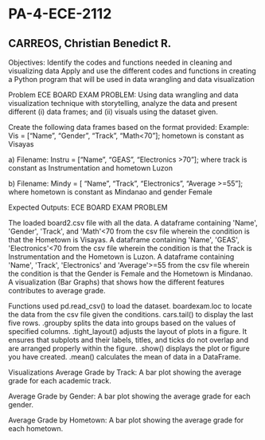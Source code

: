 # PA-4-ECE-2112
## CARREOS, Christian Benedict R.

Objectives:
Identify the codes and functions needed in cleaning and visualizing data
Apply and use the different codes and functions in creating a Python program that will
be used in data wrangling and data visualization

Problem
ECE BOARD EXAM PROBLEM: Using data wrangling and data visualization technique with
storytelling, analyze the data and present different (i) data frames; and (ii) visuals using the dataset given.

Create the following data frames based on the format provided:
Example: Vis = [“Name”, “Gender”, “Track”, “Math<70”]; hometown is constant as Visayas

a) Filename: Instru = [“Name”, “GEAS”, “Electronics >70”]; where track is constant as
Instrumentation and hometown Luzon

b) Filename: Mindy = [ “Name”, “Track”, “Electronics”, “Average >=55”]; where hometown is
constant as Mindanao and gender Female


Expected Outputs:
ECE BOARD EXAM PROBLEM

The loaded board2.csv file with all the data.
A dataframe containing 'Name', 'Gender', 'Track', and 'Math'<70 from the csv file wherein the condition is that the Hometown is Visayas.
A dataframe containing 'Name', 'GEAS', 'Electronics'<70 from the csv file wherein the condition is that the Track is Instrumentation and the Hometown is Luzon.
A dataframe containing 'Name', 'Track', 'Electronics' and 'Average'>=55 from the csv file wherein the condition is that the Gender is Female and the Hometown is Mindanao.
A visualization (Bar Graphs) that shows how the different features contributes to average grade.

Functions used
pd.read_csv() to load the dataset.
boardexam.loc to locate the data from the csv file given the conditions.
cars.tail() to display the last five rows.
.groupby splits the data into groups based on the values of specified columns.
.tight_layout() adjusts the layout of plots in a figure. It ensures that subplots and their labels, titles, and ticks do not overlap and are arranged properly within the figure.
.show() displays the plot or figure you have created. 
.mean() calculates the mean of data in a DataFrame.

Visualizations
Average Grade by Track:
A bar plot showing the average grade for each academic track.

Average Grade by Gender:
A bar plot showing the average grade for each gender.

Average Grade by Hometown:
A bar plot showing the average grade for each hometown.
